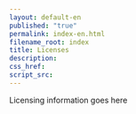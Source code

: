 ```yaml
---
layout: default-en
published: "true"
permalink: index-en.html
filename_root: index
title: Licenses
description:
css_href:
script_src:
---
```


Licensing information goes here
